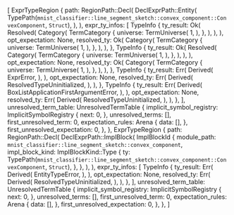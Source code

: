 [
    ExprTypeRegion {
        path: RegionPath::Decl(
            DeclExprPath::Entity(
                TypePath(`mnist_classifier::line_segment_sketch::convex_component::ConvexComponent`, `Struct`),
            ),
        ),
        expr_ty_infos: [
            TypeInfo {
                ty_result: Ok(
                    Resolved(
                        Category(
                            TermCategory {
                                universe: TermUniverse(
                                    1,
                                ),
                            },
                        ),
                    ),
                ),
                opt_expectation: None,
                resolved_ty: Ok(
                    Category(
                        TermCategory {
                            universe: TermUniverse(
                                1,
                            ),
                        },
                    ),
                ),
            },
            TypeInfo {
                ty_result: Ok(
                    Resolved(
                        Category(
                            TermCategory {
                                universe: TermUniverse(
                                    1,
                                ),
                            },
                        ),
                    ),
                ),
                opt_expectation: None,
                resolved_ty: Ok(
                    Category(
                        TermCategory {
                            universe: TermUniverse(
                                1,
                            ),
                        },
                    ),
                ),
            },
            TypeInfo {
                ty_result: Err(
                    Derived(
                        ExprError,
                    ),
                ),
                opt_expectation: None,
                resolved_ty: Err(
                    Derived(
                        ResolvedTypeUninitialized,
                    ),
                ),
            },
            TypeInfo {
                ty_result: Err(
                    Derived(
                        BoxListApplicationFirstArgumentError,
                    ),
                ),
                opt_expectation: None,
                resolved_ty: Err(
                    Derived(
                        ResolvedTypeUninitialized,
                    ),
                ),
            },
        ],
        unresolved_term_table: UnresolvedTermTable {
            implicit_symbol_registry: ImplicitSymbolRegistry {
                next: 0,
            },
            unresolved_terms: [],
            first_unresolved_term: 0,
            expectation_rules: Arena {
                data: [],
            },
            first_unresolved_expectation: 0,
        },
    },
    ExprTypeRegion {
        path: RegionPath::Decl(
            DeclExprPath::ImplBlock(
                ImplBlockId {
                    module_path: `mnist_classifier::line_segment_sketch::convex_component`,
                    impl_block_kind: ImplBlockKind::Type {
                        ty: TypePath(`mnist_classifier::line_segment_sketch::convex_component::ConvexComponent`, `Struct`),
                    },
                },
            ),
        ),
        expr_ty_infos: [
            TypeInfo {
                ty_result: Err(
                    Derived(
                        EntityTypeError,
                    ),
                ),
                opt_expectation: None,
                resolved_ty: Err(
                    Derived(
                        ResolvedTypeUninitialized,
                    ),
                ),
            },
        ],
        unresolved_term_table: UnresolvedTermTable {
            implicit_symbol_registry: ImplicitSymbolRegistry {
                next: 0,
            },
            unresolved_terms: [],
            first_unresolved_term: 0,
            expectation_rules: Arena {
                data: [],
            },
            first_unresolved_expectation: 0,
        },
    },
]